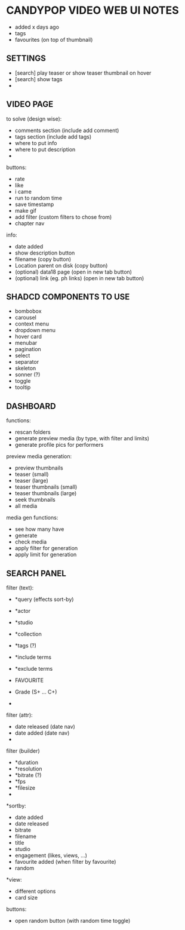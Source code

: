 # CANDYPOP VIDEO WEB UI NOTES


- added x days ago
- tags
- favourites (on top of thumbnail)


## SETTINGS
- [search] play teaser or show teaser thumbnail on hover
- [search] show tags
- 



## VIDEO PAGE

to solve (design wise):
- comments section (include add comment)
- tags section (include add tags)
- where to put info
- where to put description
- 

buttons:
- rate
- like
- i came
- run to random time
- save timestamp
- make gif
- add filter (custom filters to chose from)
- chapter nav

info:
- date added
- show description button
- filename (copy button)
- Location parent on disk (copy button)
- (optional) data18 page (open in new tab button)
- (optional) link (eg. ph links) (open in new tab button)





## SHADCD COMPONENTS TO USE
- bombobox
- carousel
- context menu
- dropdown menu
- hover card
- menubar
- pagination
- select
- separator
- skeleton
- sonner (?)
- toggle
- tooltip






## DASHBOARD

functions:
- rescan folders
- generate preview media (by type, with filter and limits)
- generate profile pics for performers


preview media generation:
- preview thumbnails
- teaser (small)
- teaser (large)
- teaser thumbnails (small)
- teaser thumbnails (large)
- seek thumbnails
- all media


media gen functions:
- see how many have
- generate
- check media
- apply filter for generation
- apply limit for generation




## SEARCH PANEL

filter (text):
- *query (effects sort-by)

- *actor
- *studio
- *collection
- *tags (?)
- *include terms
- *exclude terms
- FAVOURITE
- Grade (S+ ... C+)
- 

filter (attr):
- date released (date nav)
- date added (date nav)
- 

filter (builder)
- *duration
- *resolution
- *bitrate (?)
- *fps
- *filesize
- 

*sortby:
- date added
- date released
- bitrate
- filename
- title
- studio
- engagement (likes, views, ...)
- favourite added (when filter by favourite)
- random

*view:
- different options
- card size

buttons:
- open random button (with random time toggle)



